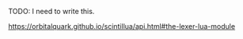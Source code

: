 TODO: I need to write this.

https://orbitalquark.github.io/scintillua/api.html#the-lexer-lua-module

